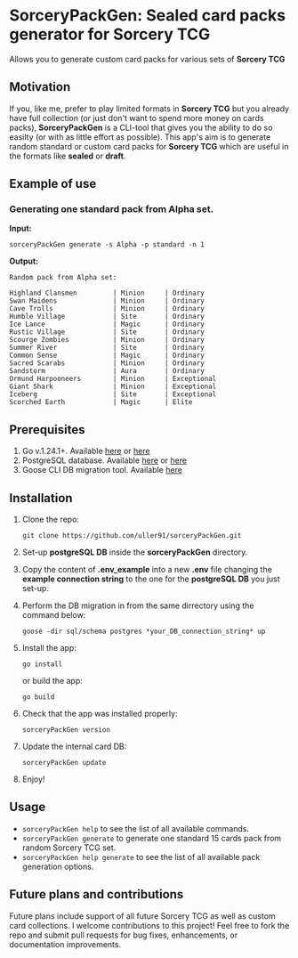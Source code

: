 # SorceryPackGen: Sealed card packs generator for Sorcery TCG

Allows you to generate custom card packs for various sets of **Sorcery TCG**

## Motivation

If you, like me, prefer to play limited formats in **Sorcery TCG** but you already have full collection (or just don't want to spend more money on cards packs), **SorceryPackGen** is a CLI-tool that gives you the ability to do so easilty (or with as little effort as possible). This app's aim is to generate random standard or custom card packs for **Sorcery TCG** which are useful in the formats like **sealed** or **draft**.

## Example of use

### Generating one standard pack from Alpha set.

**Input:**
```
sorceryPackGen generate -s Alpha -p standard -n 1
```
**Output:**
```
Random pack from Alpha set:

Highland Clansmen         | Minion     | Ordinary       
Swan Maidens              | Minion     | Ordinary       
Cave Trolls               | Minion     | Ordinary       
Humble Village            | Site       | Ordinary       
Ice Lance                 | Magic      | Ordinary       
Rustic Village            | Site       | Ordinary       
Scourge Zombies           | Minion     | Ordinary       
Summer River              | Site       | Ordinary       
Common Sense              | Magic      | Ordinary       
Sacred Scarabs            | Minion     | Ordinary       
Sandstorm                 | Aura       | Ordinary       
Ormund Harpooneers        | Minion     | Exceptional    
Giant Shark               | Minion     | Exceptional    
Iceberg                   | Site       | Exceptional    
Scorched Earth            | Magic      | Elite    
```

## Prerequisites

1. Go v.1.24.1+. Available [here](https://webinstall.dev/golang/) or [here](https://go.dev/doc/install)
2. PostgreSQL database. Available [here](https://webinstall.dev/postgres/) or [here](https://learn.microsoft.com/en-us/windows/wsl/tutorials/wsl-database#install-postgresql)
3. Goose CLI DB migration tool. Available [here](https://github.com/pressly/goose#install)

## Installation

1. Clone the repo:

       git clone https://github.com/uller91/sorceryPackGen.git

2. Set-up **postgreSQL DB** inside the **sorceryPackGen** directory.
3. Copy the content of **.env_example** into a new **.env** file changing the **example connection string** to the one for the **postgreSQL DB** you just set-up.
4. Perform the DB migration in from the same dirrectory using the command below:
        
       goose -dir sql/schema postgres *your_DB_connection_string* up

5. Install the app:

       go install

   or build the app:

       go build

6. Check that the app was installed properly:

       sorceryPackGen version

7. Update the internal card DB:

       sorceryPackGen update

8. Enjoy!

## Usage

* `sorceryPackGen help` to see the list of all available commands.
* `sorceryPackGen generate` to generate one standard 15 cards pack from random Sorcery TCG set. 
* `sorceryPackGen help generate` to see the list of all available pack generation options.

## Future plans and contributions

Future plans include support of all future Sorcery TCG as well as custom card collections.
I welcome contributions to this project! Feel free to fork the repo and submit pull requests for bug fixes, enhancements, or documentation improvements.